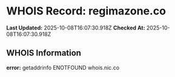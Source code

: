 # WHOIS Record: regimazone.co

**Last Updated:** 2025-10-08T16:07:30.918Z
**Checked At:** 2025-10-08T16:07:30.918Z

## WHOIS Information

**error:** getaddrinfo ENOTFOUND whois.nic.co

